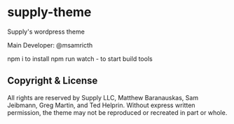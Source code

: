# supply-theme
Supply's wordpress theme

Main Developer: @msamricth

npm i to install
npm run watch - to start build tools


## Copyright & License

All rights are reserved by Supply LLC, Matthew Baranauskas, Sam Jeibmann, Greg Martin, and Ted Helprin. Without express written permission, the theme may not be reproduced or recreated in part or whole.